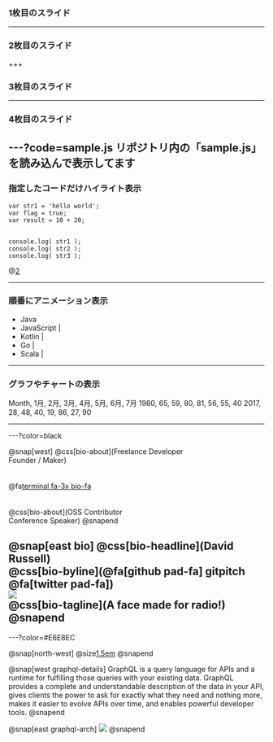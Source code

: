 ### 1枚目のスライド


---


### 2枚目のスライド


+++


### 3枚目のスライド


---


### 4枚目のスライド

---?code=sample.js
リポジトリ内の「sample.js」を読み込んで表示してます
---

### 指定したコードだけハイライト表示


```
var str1 = 'hello world';
var flag = true;
var result = 10 + 20;


console.log( str1 );
console.log( str2 );
console.log( str3 );
```
@[2](flagに「true」を代入)


---


### 順番にアニメーション表示


- Java
- JavaScript |
- Kotlin |
- Go |
- Scala |


---


### グラフやチャートの表示


<canvas data-chart="radar">


Month, 1月, 2月, 3月, 4月, 5月, 6月, 7月
1980, 65, 59, 80, 81, 56, 55, 40
2017, 28, 48, 40, 19, 86, 27, 90


</canvas>

---

---?color=black

@snap[west]
@css[bio-about](Freelance Developer<br>Founder / Maker)
<br><br><br>
@fa[terminal fa-3x bio-fa](geek)
<br><br><br>
@css[bio-about](OSS Contributor<br>Conference Speaker)
@snapend

@snap[east bio]
@css[bio-headline](David Russell)
<br>
@css[bio-byline](@fa[github pad-fa] gitpitch @fa[twitter pad-fa])
<br>
![](assets/img/ram.jpg)
<br>
@css[bio-tagline](A face made for radio!)
@snapend
---

---?color=#E6E8EC

@snap[north-west]
@size[1.5em](GraphQL)
@snapend

@snap[west graphql-details]
GraphQL is a query language for APIs and a runtime for fulfilling those queries with your existing data. GraphQL provides a complete and understandable description of the data in your API, gives clients the power to ask for exactly what they need and nothing more, makes it easier to evolve APIs over time, and enables powerful developer tools.
@snapend

@snap[east graphql-arch]
![](assets/images/graphql.png)
@snapend
